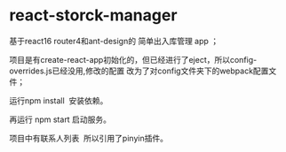 # react-storck-manager
基于react16 router4和ant-design的 简单出入库管理 app ；

项目是有create-react-app初始化的，但已经进行了eject，所以config-overrides.js已经没用,修改的配置 改为了对config文件夹下的webpack配置文件；

运行npm install  安装依赖。

再运行 npm start 启动服务。


项目中有联系人列表  所以引用了pinyin插件。

